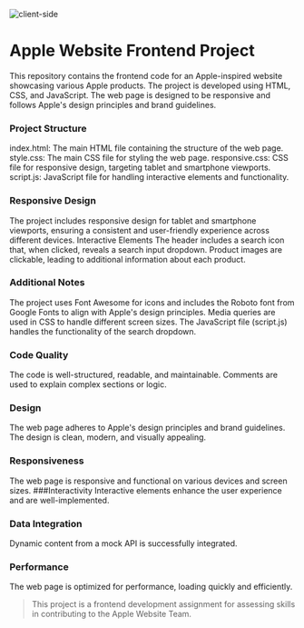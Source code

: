 
![client-side](https://github.com/AryanYadav1912/appleDesign/assets/102041624/0d5a3e9b-a3be-4460-8b3e-73ab621dae31)
# Apple Website Frontend Project
This repository contains the frontend code for an Apple-inspired website showcasing various Apple products. The project is developed using HTML, CSS, and JavaScript. The web page is designed to be responsive and follows Apple's design principles and brand guidelines.

### Project Structure
index.html: The main HTML file containing the structure of the web page.
style.css: The main CSS file for styling the web page.
responsive.css: CSS file for responsive design, targeting tablet and smartphone viewports.
script.js: JavaScript file for handling interactive elements and functionality.
### Responsive Design
The project includes responsive design for tablet and smartphone viewports, ensuring a consistent and user-friendly experience across different devices.
Interactive Elements
The header includes a search icon that, when clicked, reveals a search input dropdown.
Product images are clickable, leading to additional information about each product.

### Additional Notes
The project uses Font Awesome for icons and includes the Roboto font from Google Fonts to align with Apple's design principles.
Media queries are used in CSS to handle different screen sizes.
The JavaScript file (script.js) handles the functionality of the search dropdown.
### Code Quality
The code is well-structured, readable, and maintainable.
Comments are used to explain complex sections or logic.
### Design
The web page adheres to Apple's design principles and brand guidelines.
The design is clean, modern, and visually appealing.
### Responsiveness
The web page is responsive and functional on various devices and screen sizes.
 ###Interactivity
Interactive elements enhance the user experience and are well-implemented.
### Data Integration
Dynamic content from a mock API is successfully integrated.
### Performance
The web page is optimized for performance, loading quickly and efficiently.

> This project is a frontend development assignment for assessing skills in contributing to the Apple Website Team.
